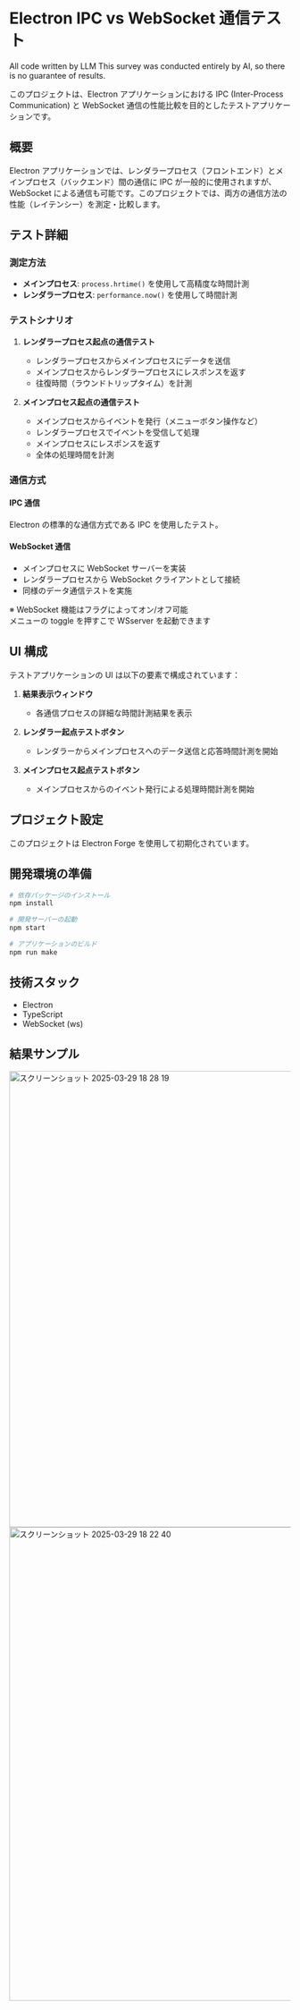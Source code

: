 # Electron IPC vs WebSocket 通信テスト  
All code written by LLM
This survey was conducted entirely by AI, so there is no guarantee of results.  


このプロジェクトは、Electron アプリケーションにおける IPC (Inter-Process Communication) と WebSocket 通信の性能比較を目的としたテストアプリケーションです。

## 概要

Electron アプリケーションでは、レンダラープロセス（フロントエンド）とメインプロセス（バックエンド）間の通信に IPC が一般的に使用されますが、WebSocket による通信も可能です。このプロジェクトでは、両方の通信方法の性能（レイテンシー）を測定・比較します。

## テスト詳細

### 測定方法

- **メインプロセス**: `process.hrtime()` を使用して高精度な時間計測
- **レンダラープロセス**: `performance.now()` を使用して時間計測

### テストシナリオ

1. **レンダラープロセス起点の通信テスト**

   - レンダラープロセスからメインプロセスにデータを送信
   - メインプロセスからレンダラープロセスにレスポンスを返す
   - 往復時間（ラウンドトリップタイム）を計測

2. **メインプロセス起点の通信テスト**
   - メインプロセスからイベントを発行（メニューボタン操作など）
   - レンダラープロセスでイベントを受信して処理
   - メインプロセスにレスポンスを返す
   - 全体の処理時間を計測

### 通信方式

#### IPC 通信

Electron の標準的な通信方式である IPC を使用したテスト。

#### WebSocket 通信

- メインプロセスに WebSocket サーバーを実装
- レンダラープロセスから WebSocket クライアントとして接続
- 同様のデータ通信テストを実施

※ WebSocket 機能はフラグによってオン/オフ可能  
メニューの toggle を押すこで WSserver を起動できます

## UI 構成

テストアプリケーションの UI は以下の要素で構成されています：

1. **結果表示ウィンドウ**

   - 各通信プロセスの詳細な時間計測結果を表示

2. **レンダラー起点テストボタン**

   - レンダラーからメインプロセスへのデータ送信と応答時間計測を開始

3. **メインプロセス起点テストボタン**
   - メインプロセスからのイベント発行による処理時間計測を開始

## プロジェクト設定

このプロジェクトは Electron Forge を使用して初期化されています。

## 開発環境の準備

```bash
# 依存パッケージのインストール
npm install

# 開発サーバーの起動
npm start

# アプリケーションのビルド
npm run make
```

## 技術スタック

- Electron
- TypeScript
- WebSocket (ws)

## 結果サンプル

<img width="816" alt="スクリーンショット 2025-03-29 18 28 19" src="https://github.com/user-attachments/assets/359e2a23-96e6-4dbe-9bd5-8a72ca0c2c3d" />  
<img width="847" alt="スクリーンショット 2025-03-29 18 22 40" src="https://github.com/user-attachments/assets/f5ec16b4-452c-4717-819c-9265f6cfdc7f" />


